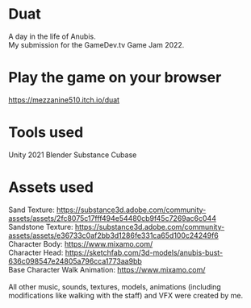 # Duat
A day in the life of Anubis.<br />
My submission for the GameDev.tv Game Jam 2022.<br />

##

# Play the game on your browser
https://mezzanine510.itch.io/duat<br />

##

# Tools used
Unity 2021
Blender
Substance
Cubase

##

# Assets used
Sand Texture:  https://substance3d.adobe.com/community-assets/assets/2fc8075c17fff494e54480cb9f45c7269ac6c044<br />
Sandstone Texture:  https://substance3d.adobe.com/community-assets/assets/e36733c0af2bb3d1286fe331ca65d100c24249f6<br />
Character Body: https://www.mixamo.com/<br />
Character Head: https://sketchfab.com/3d-models/anubis-bust-636c098547e24805a796cca1773aa9bb<br />
Base Character Walk Animation: https://www.mixamo.com/<br />
<br />
All other music, sounds, textures, models, animations (including modifications like walking with the staff)  and VFX were created by me.
